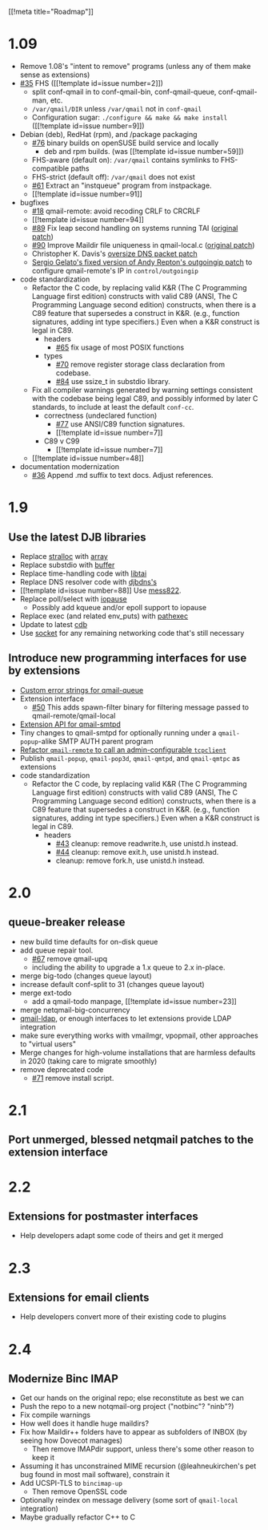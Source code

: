 [[!meta title="Roadmap"]]

# 1.09

- Remove 1.08's "intent to remove" programs (unless any of them make sense as extensions)
- [#35](https://github.com/notqmail/notqmail/pull/35) FHS ([[!template id=issue number=2]])
  - split conf-qmail in to conf-qmail-bin, conf-qmail-queue, conf-qmail-man, etc.
  - `/var/qmail/DIR` unless `/var/qmail` not in `conf-qmail`
  - Configuration sugar: `./configure && make && make install` ([[!template id=issue number=9]])
- Debian (deb), RedHat (rpm), and /package packaging
  - [#76](https://github.com/notqmail/notqmail/pull/76) binary builds on openSUSE build service and locally
    - deb and rpm builds.  (was [[!template id=issue number=59]])
  - FHS-aware (default on): `/var/qmail` contains symlinks to FHS-compatible paths
  - FHS-strict (default off): `/var/qmail` does not exist
  - [#61](https://github.com/notqmail/notqmail/pull/61) Extract an "instqueue" program from instpackage.
  - [[!template id=issue number=91]]
- bugfixes
  - [#18](https://github.com/notqmail/notqmail/pull/18) qmail-remote: avoid recoding CRLF to CRCRLF
  - [[!template id=issue number=94]]
  - [#89](https://github.com/notqmail/notqmail/pull/89) Fix leap second handling on systems running TAI ([original patch](https://su.bze.ro/software/netqmail-1.05-TAI-leapsecs.patch))
  - [#90](https://github.com/notqmail/notqmail/pull/90) Improve Maildir file uniqueness in qmail-local.c ([original patch](https://su.bze.ro/software/qmail-1.03-maildir-uniq.patch))
  - Christopher K. Davis's [oversize DNS packet patch](https://github.com/notqmail/notqmail/compare/notqmail-dns-oversize)
  - [Sergio Gelato's fixed version of Andy Repton's outgoingip patch](http://qmailorg.schmonz.com/outgoingip.patch) to configure qmail-remote's IP in `control/outgoingip`
- code standardization
  - Refactor the C code, by replacing valid K&R (The C Programming Language first edition) constructs with valid C89 (ANSI, The C Programming Language second edition) constructs, when there is a C89 feature that supersedes a construct in K&R.  (e.g., function signatures, adding int type specifiers.)  Even when a K&R construct is legal in C89.
    - headers
      - [#65](https://github.com/notqmail/notqmail/pull/65) fix usage of most POSIX functions
    - types
      - [#70](https://github.com/notqmail/notqmail/pull/70) remove register storage class declaration from codebase.
      - [#84](https://github.com/notqmail/notqmail/pull/84) use ssize_t in substdio library.
  - Fix all compiler warnings generated by warning settings consistent with the codebase being legal C89, and possibly informed by later C standards, to include at least the default `conf-cc`.
    - correctness (undeclared function)
      - [#77](https://github.com/notqmail/notqmail/pull/77) use ANSI/C89 function signatures.
      - [[!template id=issue number=7]]
    - C89 v C99
      - [[!template id=issue number=7]]
  - [[!template id=issue number=48]]
- documentation modernization
  - [#36](https://github.com/notqmail/notqmail/pull/36) Append .md suffix to text docs. Adjust references.


# 1.9

## Use the latest DJB libraries

- Replace [stralloc](https://cr.yp.to/lib/stralloc.html) with [array](https://cr.yp.to/lib/array.html)
- Replace substdio with [buf](https://cr.yp.to/lib/buffer_get.html)[fer](https://cr.yp.to/lib/buffer_put.html)
- Replace time-handling code with [libtai](https://cr.yp.to/libtai/tai.html)
- Replace DNS resolver code with [djbdns's](https://cr.yp.to/djbdns/dns.html)
- [[!template id=issue number=88]] Use [mess822](https://cr.yp.to/mess822.html).
- Replace poll/select with [iopause](https://cr.yp.to/lib/iopause.html)
  - Possibly add kqueue and/or epoll support to iopause
- Replace exec (and related env_puts) with [pathexec](https://cr.yp.to/lib/pathexec.html)
- Update to latest [cdb](https://cr.yp.to/cdb/reading.html)
- Use [socket](https://cr.yp.to/lib/socket.html) for any remaining networking code that's still necessary

## Introduce new programming interfaces for use by extensions

- [Custom error strings for qmail-queue](https://notes.sagredo.eu/files/qmail/patches/qmail-queue-custom-error-v2.netqmail-1.05.patch)
- Extension interface
  - [#50](https://github.com/notqmail/notqmail/pull/50) This adds spawn-filter binary for filtering message passed to qmail-remote/qmail-local
- [Extension API for qmail-smtpd](http://qmail-spp.sourceforge.net)
- Tiny changes to qmail-smtpd for optionally running under a `qmail-popup`-alike SMTP AUTH parent program
- [Refactor `qmail-remote` to call an admin-configurable `tcpclient`](../wiki/Designs)
- Publish `qmail-popup`, `qmail-pop3d`, `qmail-qmtpd`, and `qmail-qmtpc` as extensions
- code standardization
  - Refactor the C code, by replacing valid K&R (The C Programming Language first edition) constructs with valid C89 (ANSI, The C Programming Language second edition) constructs, when there is a C89 feature that supersedes a construct in K&R.  (e.g., function signatures, adding int type specifiers.)  Even when a K&R construct is legal in C89.
    - headers
      - [#43](https://github.com/notqmail/notqmail/pull/43) cleanup: remove readwrite.h, use unistd.h instead.
      - [#44](https://github.com/notqmail/notqmail/pull/44) cleanup: remove exit.h, use unistd.h instead.
      - cleanup: remove fork.h, use unistd.h instead.


# 2.0

## queue-breaker release

- new build time defaults for on-disk queue
- add queue repair tool.
  - [#67](https://github.com/notqmail/notqmail/pull/67) remove qmail-upq
  - including the ability to upgrade a 1.x queue to 2.x in-place.
- merge big-todo (changes queue layout)
- increase default conf-split to 31 (changes queue layout)
- merge ext-todo
  - add a qmail-todo manpage, [[!template id=issue number=23]]
- merge netqmail-big-concurrency
- [qmail-ldap](http://www.nrg4u.com), or enough interfaces to let extensions provide LDAP integration
- make sure everything works with vmailmgr, vpopmail, other approaches to "virtual users"
- Merge changes for high-volume installations that are harmless defaults in 2020 (taking care to migrate smoothly)
- remove deprecated code
  - [#71](https://github.com/notqmail/notqmail/pull/71) remove install script.


# 2.1

## Port unmerged, blessed netqmail patches to the extension interface


# 2.2

## Extensions for postmaster interfaces

- Help developers adapt some code of theirs and get it merged


# 2.3

## Extensions for email clients

- Help developers convert more of their existing code to plugins


# 2.4

## Modernize Binc IMAP

- Get our hands on the original repo; else reconstitute as best we can
- Push the repo to a new notqmail-org project ("notbinc"? "ninb"?)
- Fix compile warnings
- How well does it handle huge maildirs?
- Fix how Maildir++ folders have to appear as subfolders of INBOX (by seeing how Dovecot manages)
    - Then remove IMAPdir support, unless there's some other reason to keep it
- Assuming it has unconstrained MIME recursion (@leahneukirchen's pet bug found in most mail software), constrain it
- Add UCSPI-TLS to `bincimap-up`
    - Then remove OpenSSL code
- Optionally reindex on message delivery (some sort of `qmail-local` integration)
- Maybe gradually refactor C++ to C
